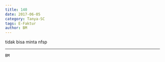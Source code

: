 ```yaml
---
title: 140
date: 2017-06-05
category: Tanya-SC
tags: E-Faktur
author: BM
---
```


tidak bisa minta nfsp

---



`BM`
